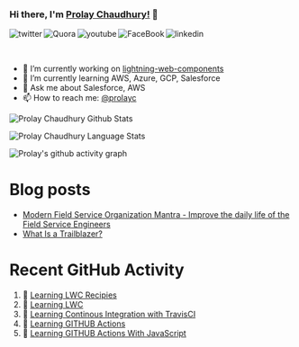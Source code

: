<!--### Hi there 👋 --->

<!--
**prolayc/prolayc** is a ✨ _special_ ✨ repository because its `README.md` (this file) appears on your GitHub profile.

Here are some ideas to get you started:

- 🔭 I’m currently working on ...
- 🌱 I’m currently learning ...
- 👯 I’m looking to collaborate on ...
- 🤔 I’m looking for help with ...
- 💬 Ask me about ...
- 📫 How to reach me: ...
- 😄 Pronouns: ...
- ⚡ Fun fact: ...
-->

### Hi there, I'm [Prolay Chaudhury!](https://prolayinthecloud.com) 👋

<p>
<a href="https://twitter.com/prolayc">
   <img align="left" alt="twitter" src="https://img.shields.io/badge/Twitter-1DA1F2?style=for-the-badge&logo=twitter&logoColor=white" />
</a>&nbsp;&nbsp;

<a href="https://www.quora.com/profile/Prolay-Chaudhury">
   <img align="left" alt="Quora" src="https://img.shields.io/badge/Quora-9146FF?style=for-the-badge&logo=Quora&logoColor=white" />
</a>&nbsp;&nbsp;

<a href="https://www.youtube.com/c/ProlayChaudhury">
   <img align="left" alt="youtube" src="https://img.shields.io/badge/YouTube-FF0000?style=for-the-badge&logo=youtube&logoColor=white" />
</a>&nbsp;&nbsp;

<a href="https://facebook.com/prolay.chaudhury">
   <img align="left" alt="FaceBook" src="https://img.shields.io/badge/FaceBook-7289DA?style=for-the-badge&logo=FaceBook&logoColor=white" />
</a>&nbsp;&nbsp;

<a href="https://www.linkedin.com/in/prolaychaudhury/">
   <img align="left" alt="linkedin" src="https://img.shields.io/badge/LinkedIn-0077B5?style=for-the-badge&logo=linkedin&logoColor=white" />
</a>
<p/>

<br/>
<p>

- 🔭 I’m currently working on [lightning-web-components](https://github.com/trailheadapps/lwc-recipes)
- 🌱 I’m currently learning AWS, Azure, GCP, Salesforce
- 💬 Ask me about Salesforce, AWS
- 📫 How to reach me: [@prolayc](https://twitter.com/prolayc)

</p>

![Prolay Chaudhury Github Stats](https://github-readme-stats-anuraghazra1.vercel.app/api?username=prolayc&show_icons=true&include_all_commits=true&theme=radical)

![Prolay Chaudhury Language Stats](https://github-readme-stats-anuraghazra1.vercel.app/api/top-langs/?username=prolayc&layout=compact&theme=radical)

![Prolay's github activity graph](https://activity-graph.herokuapp.com/graph?username=prolayc&theme=dracula)

# Blog posts
<!-- BLOG-POST-LIST:START -->
- [Modern Field Service Organization Mantra - Improve the daily life of the Field Service Engineers](https://www.prolayinthecloud.com/post/modern-field-service-organization-mantra-improve-the-daily-life-of-the-field-service-engineers)
- [What Is a Trailblazer?](https://www.prolayinthecloud.com/post/review-of-the-gibbs-report)

<!-- BLOG-POST-LIST:END -->

# Recent GitHub Activity
<!--START_SECTION:activity-->
1. 💪 [Learning LWC Recipies](https://github.com/prolayc/lwc-recipes) 
2. 💪 [Learning LWC](https://github.com/prolayc/lwc)
3. 🎉 [Learning Continous Integration with TravisCI](https://lab.github.com/githubtraining/continuous-integration-with-travis-ci)
4. 💪 [Learning GITHUB Actions](https://lab.github.com/githubtraining/github-actions:-hello-world)
5. 💪 [Learning GITHUB Actions With JavaScript](https://lab.github.com/githubtraining/github-actions:-writing-javascript-actions)
<!--END_SECTION:activity-->
